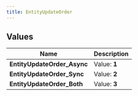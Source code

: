 ```yaml
---
title: EntityUpdateOrder
---
```


## Values
| Name | Description |
| ---- | ----------- |
| **EntityUpdateOrder_Async** | Value: **1** |
| **EntityUpdateOrder_Sync** | Value: **2** |
| **EntityUpdateOrder_Both** | Value: **3** |

